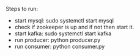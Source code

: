 Steps to run:
- start mysql: sudo systemctl start mysql
- check if zookeeper is up and if not then start it.
- start kafka: sudo systemctl start kafka
- run producer: python producer.py <csv-filepath>
- run consumer: python consumer.py

